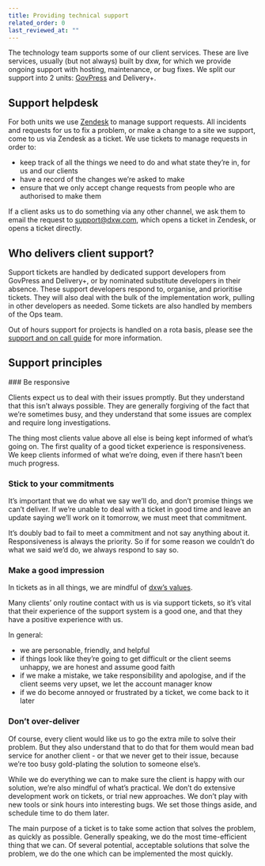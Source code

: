 ```yaml
---
title: Providing technical support
related_order: 0
last_reviewed_at: ""
---
```


The technology team supports some of our client services. These are live services, usually (but not always) built by dxw, for which we provide ongoing support with hosting, maintenance, or bug fixes. We split our support into 2 units: [GovPress](https://playbook.dxw.com/govpress-unit/support/) and Delivery+. 

## Support helpdesk 

For both units we use [Zendesk](https://dxw.zendesk.com/) to manage support requests. All incidents and requests for us to fix a problem, or make a change to a site we support, come to us via Zendesk as a ticket. We use tickets to manage requests in order to:

* keep track of all the things we need to do and what state they’re in, for us and our clients
* have a record of the changes we’re asked to make
* ensure that we only accept change requests from people who are authorised to make them

If a client asks us to do something via any other channel, we ask them to email the request to support@dxw.com, which opens a ticket in Zendesk, or opens a ticket directly.

## Who delivers client support? 

Support tickets are handled by dedicated support developers from GovPress and Delivery+, or by nominated substitute developers in their absence. These support developers respond to, organise, and prioritise tickets. They will also deal with the bulk of the implementation work, pulling in other developers as needed. Some tickets are also handled by members of the Ops team.

Out of hours support for projects is handled on a rota basis, please see the [support and on call guide](https://playbook.dxw.com/tech/support-and-on-call/) for more information. 

## Support principles 

### Be responsive 

Clients expect us to deal with their issues promptly. But they understand that this isn’t always possible. They are generally forgiving of the fact that we’re sometimes busy, and they understand that some issues are complex and require long investigations.

The thing most clients value above all else is being kept informed of what’s going on. The first quality of a good ticket experience is responsiveness. We keep clients informed of what we’re doing, even if there hasn’t been much progress.

### Stick to your commitments 

It’s important that we do what we say we’ll do, and don’t promise things we can’t deliver. If we’re unable to deal with a ticket in good time and leave an update saying we’ll work on it tomorrow, we must meet that commitment.

It’s doubly bad to fail to meet a commitment and not say anything about it. Responsiveness is always the priority. So if for some reason we couldn’t do what we said we’d do, we always respond to say so.

### Make a good impression 

In tickets as in all things, we are mindful of [dxw’s values](https://playbook.dxw.com/about-us/our-mission-values-and-principles/#our-values).

Many clients’ only routine contact with us is via support tickets, so it’s vital that their experience of the support system is a good one, and that they have a positive experience with us.

In general:

* we are personable, friendly, and helpful
* if things look like they’re going to get difficult or the client seems unhappy, we are honest and assume good faith
* if we make a mistake, we take responsibility and apologise, and if the client seems very upset, we let the account manager know
* if we do become annoyed or frustrated by a ticket, we come back to it later

### Don’t over-deliver

Of course, every client would like us to go the extra mile to solve their problem. But they also understand that to do that for them would mean bad service for another client - or that we never get to their issue, because we’re too busy gold-plating the solution to someone else’s.

While we do everything we can to make sure the client is happy with our solution, we’re also mindful of what’s practical. We don’t do extensive development work on tickets, or trial new approaches. We don’t play with new tools or sink hours into interesting bugs. We set those things aside, and schedule time to do them later.

The main purpose of a ticket is to take some action that solves the problem, as quickly as possible. Generally speaking, we do the most time-efficient thing that we can. Of several potential, acceptable solutions that solve the problem, we do the one which can be implemented the most quickly.

